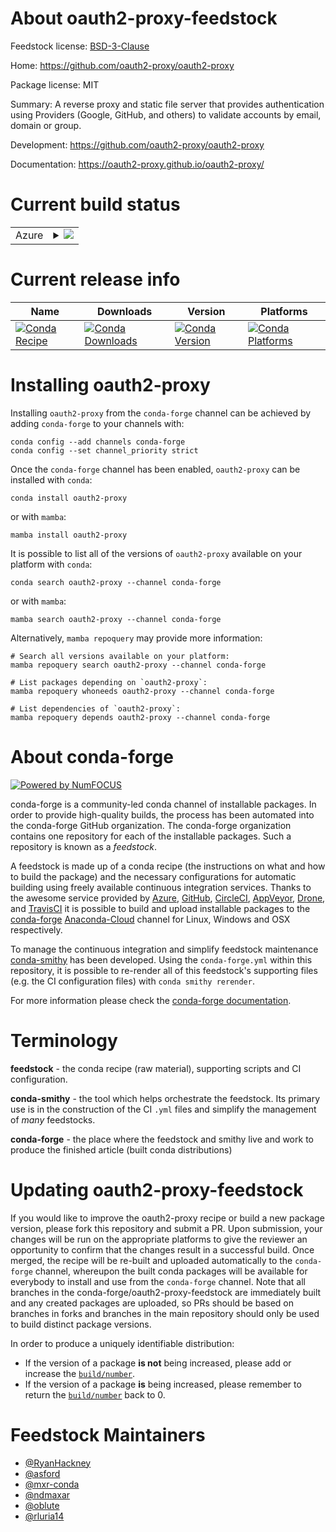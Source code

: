 About oauth2-proxy-feedstock
============================

Feedstock license: [BSD-3-Clause](https://github.com/conda-forge/oauth2-proxy-feedstock/blob/main/LICENSE.txt)

Home: https://github.com/oauth2-proxy/oauth2-proxy

Package license: MIT

Summary: A reverse proxy and static file server that provides authentication using Providers (Google, GitHub, and others) to validate accounts by email, domain or group.

Development: https://github.com/oauth2-proxy/oauth2-proxy

Documentation: https://oauth2-proxy.github.io/oauth2-proxy/

Current build status
====================


<table>
    
  <tr>
    <td>Azure</td>
    <td>
      <details>
        <summary>
          <a href="https://dev.azure.com/conda-forge/feedstock-builds/_build/latest?definitionId=10863&branchName=main">
            <img src="https://dev.azure.com/conda-forge/feedstock-builds/_apis/build/status/oauth2-proxy-feedstock?branchName=main">
          </a>
        </summary>
        <table>
          <thead><tr><th>Variant</th><th>Status</th></tr></thead>
          <tbody><tr>
              <td>linux_64</td>
              <td>
                <a href="https://dev.azure.com/conda-forge/feedstock-builds/_build/latest?definitionId=10863&branchName=main">
                  <img src="https://dev.azure.com/conda-forge/feedstock-builds/_apis/build/status/oauth2-proxy-feedstock?branchName=main&jobName=linux&configuration=linux%20linux_64_" alt="variant">
                </a>
              </td>
            </tr><tr>
              <td>osx_64</td>
              <td>
                <a href="https://dev.azure.com/conda-forge/feedstock-builds/_build/latest?definitionId=10863&branchName=main">
                  <img src="https://dev.azure.com/conda-forge/feedstock-builds/_apis/build/status/oauth2-proxy-feedstock?branchName=main&jobName=osx&configuration=osx%20osx_64_" alt="variant">
                </a>
              </td>
            </tr><tr>
              <td>win_64</td>
              <td>
                <a href="https://dev.azure.com/conda-forge/feedstock-builds/_build/latest?definitionId=10863&branchName=main">
                  <img src="https://dev.azure.com/conda-forge/feedstock-builds/_apis/build/status/oauth2-proxy-feedstock?branchName=main&jobName=win&configuration=win%20win_64_" alt="variant">
                </a>
              </td>
            </tr>
          </tbody>
        </table>
      </details>
    </td>
  </tr>
</table>

Current release info
====================

| Name | Downloads | Version | Platforms |
| --- | --- | --- | --- |
| [![Conda Recipe](https://img.shields.io/badge/recipe-oauth2--proxy-green.svg)](https://anaconda.org/conda-forge/oauth2-proxy) | [![Conda Downloads](https://img.shields.io/conda/dn/conda-forge/oauth2-proxy.svg)](https://anaconda.org/conda-forge/oauth2-proxy) | [![Conda Version](https://img.shields.io/conda/vn/conda-forge/oauth2-proxy.svg)](https://anaconda.org/conda-forge/oauth2-proxy) | [![Conda Platforms](https://img.shields.io/conda/pn/conda-forge/oauth2-proxy.svg)](https://anaconda.org/conda-forge/oauth2-proxy) |

Installing oauth2-proxy
=======================

Installing `oauth2-proxy` from the `conda-forge` channel can be achieved by adding `conda-forge` to your channels with:

```
conda config --add channels conda-forge
conda config --set channel_priority strict
```

Once the `conda-forge` channel has been enabled, `oauth2-proxy` can be installed with `conda`:

```
conda install oauth2-proxy
```

or with `mamba`:

```
mamba install oauth2-proxy
```

It is possible to list all of the versions of `oauth2-proxy` available on your platform with `conda`:

```
conda search oauth2-proxy --channel conda-forge
```

or with `mamba`:

```
mamba search oauth2-proxy --channel conda-forge
```

Alternatively, `mamba repoquery` may provide more information:

```
# Search all versions available on your platform:
mamba repoquery search oauth2-proxy --channel conda-forge

# List packages depending on `oauth2-proxy`:
mamba repoquery whoneeds oauth2-proxy --channel conda-forge

# List dependencies of `oauth2-proxy`:
mamba repoquery depends oauth2-proxy --channel conda-forge
```


About conda-forge
=================

[![Powered by
NumFOCUS](https://img.shields.io/badge/powered%20by-NumFOCUS-orange.svg?style=flat&colorA=E1523D&colorB=007D8A)](https://numfocus.org)

conda-forge is a community-led conda channel of installable packages.
In order to provide high-quality builds, the process has been automated into the
conda-forge GitHub organization. The conda-forge organization contains one repository
for each of the installable packages. Such a repository is known as a *feedstock*.

A feedstock is made up of a conda recipe (the instructions on what and how to build
the package) and the necessary configurations for automatic building using freely
available continuous integration services. Thanks to the awesome service provided by
[Azure](https://azure.microsoft.com/en-us/services/devops/), [GitHub](https://github.com/),
[CircleCI](https://circleci.com/), [AppVeyor](https://www.appveyor.com/),
[Drone](https://cloud.drone.io/welcome), and [TravisCI](https://travis-ci.com/)
it is possible to build and upload installable packages to the
[conda-forge](https://anaconda.org/conda-forge) [Anaconda-Cloud](https://anaconda.org/)
channel for Linux, Windows and OSX respectively.

To manage the continuous integration and simplify feedstock maintenance
[conda-smithy](https://github.com/conda-forge/conda-smithy) has been developed.
Using the ``conda-forge.yml`` within this repository, it is possible to re-render all of
this feedstock's supporting files (e.g. the CI configuration files) with ``conda smithy rerender``.

For more information please check the [conda-forge documentation](https://conda-forge.org/docs/).

Terminology
===========

**feedstock** - the conda recipe (raw material), supporting scripts and CI configuration.

**conda-smithy** - the tool which helps orchestrate the feedstock.
                   Its primary use is in the construction of the CI ``.yml`` files
                   and simplify the management of *many* feedstocks.

**conda-forge** - the place where the feedstock and smithy live and work to
                  produce the finished article (built conda distributions)


Updating oauth2-proxy-feedstock
===============================

If you would like to improve the oauth2-proxy recipe or build a new
package version, please fork this repository and submit a PR. Upon submission,
your changes will be run on the appropriate platforms to give the reviewer an
opportunity to confirm that the changes result in a successful build. Once
merged, the recipe will be re-built and uploaded automatically to the
`conda-forge` channel, whereupon the built conda packages will be available for
everybody to install and use from the `conda-forge` channel.
Note that all branches in the conda-forge/oauth2-proxy-feedstock are
immediately built and any created packages are uploaded, so PRs should be based
on branches in forks and branches in the main repository should only be used to
build distinct package versions.

In order to produce a uniquely identifiable distribution:
 * If the version of a package **is not** being increased, please add or increase
   the [``build/number``](https://docs.conda.io/projects/conda-build/en/latest/resources/define-metadata.html#build-number-and-string).
 * If the version of a package **is** being increased, please remember to return
   the [``build/number``](https://docs.conda.io/projects/conda-build/en/latest/resources/define-metadata.html#build-number-and-string)
   back to 0.

Feedstock Maintainers
=====================

* [@RyanHackney](https://github.com/RyanHackney/)
* [@asford](https://github.com/asford/)
* [@mxr-conda](https://github.com/mxr-conda/)
* [@ndmaxar](https://github.com/ndmaxar/)
* [@oblute](https://github.com/oblute/)
* [@rluria14](https://github.com/rluria14/)

